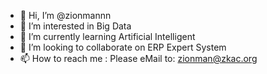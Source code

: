 - 👋 Hi, I’m @zionmannn
- 👀 I’m interested in Big Data
- 🌱 I’m currently learning Artificial Intelligent
- 💞️ I’m looking to collaborate on ERP Expert System
- 📫 How to reach me :
    Please eMail to: zionman@zkac.org

<!---
zionmannn/zionmannn is a ✨ special ✨ repository because its `README.md` (this file) appears on your GitHub profile.
You can click the Preview link to take a look at your changes.
--->
